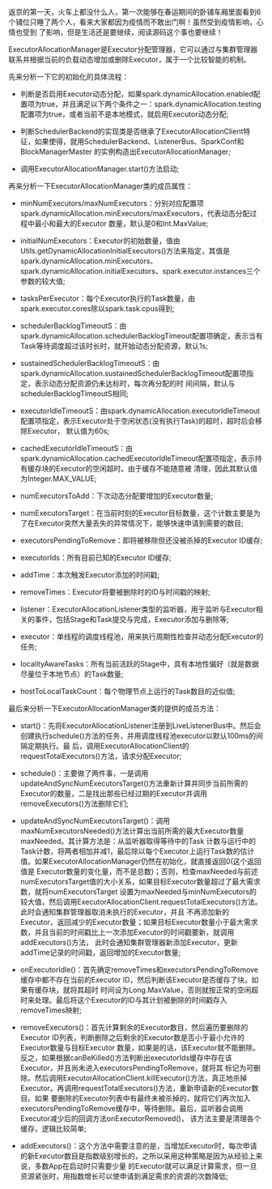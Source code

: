 返京的第一天，火车上都没什么人，第一次能够在春运期间的卧铺车厢里面看到6个铺位只睡了两个人，看来大家都因为疫情而不敢出门啊！虽然受到疫情影响，心情也受到
了影响，但是生活还是要继续，阅读源码这个事也要继续！

ExecutorAllocationManager是Executor分配管理器，它可以通过与集群管理器联系并根据当前的负载动态增加或删除Executor，属于一个比较智能的机制。

先来分析一下它的初始化的具体流程：
  * 判断是否启用Executor动态分配，如果spark.dynamicAllocation.enabled配置项为true，并且满足以下两个条件之一：spark.dynamicAllocation.testing
  配置项为true，或者当前不是本地模式，就启用Executor动态分配;

  * 判断SchedulerBackend的实现类是否继承了ExecutorAllocationClient特征，如果使得，就用SchedulerBackend、ListenerBus、SparkConf和BlockManagerMaster
  的实例构造出ExecutorAllocationManager;

  * 调用ExecutorAllocationManager.start()方法启动;

再来分析一下ExecutorAllocationManager类的成员属性：
  * minNumExecutors/maxNumExecutors：分别对应配置项spark.dynamicAllocation.minExecutors/maxExecutors，代表动态分配过程中最小和最大的Executor
  数量，默认是0和Int.MaxValue;

  * initialNumExecutors：Executor的初始数量，值由Utils.getDynamicAllocationInitialExecutors()方法来指定，其值是spark.dynamicAllocation.minExecutors、
  spark.dynamicAllocation.initialExecutors、spark.executor.instances三个参数的较大值;

  * tasksPerExecutor：每个Executor执行的Task数量，由spark.executor.cores除以spark.task.cpus得到;

  * schedulerBacklogTimeoutS：由spark.dynamicAllocation.schedulerBacklogTimeout配置项确定，表示当有Task等待调度超过该时长时，就开始动态分配资源，默认1s;

  * sustainedSchedulerBacklogTimeoutS：由spark.dynamicAllocation.sustainedSchedulerBacklogTimeout配置项指定，表示动态分配资源仍未达标时，每次再分配的时
  间间隔，默认与schedulerBacklogTimeoutS相同;

  * executorIdleTimeoutS：由spark.dynamicAllocation.executorIdleTimeout配置项指定，表示Executor处于空闲状态(没有执行Task)的超时，超时后会移除Executor，
  默认值为60s;

  * cachedExecutorIdleTimeoutS：由spark.dynamicAllocation.cachedExecutorIdleTimeout配置项指定，表示持有缓存块的Executor的空闲超时。由于缓存不能随意被
  清理，因此其默认值为Integer.MAX_VALUE;

  * numExecutorsToAdd：下次动态分配要增加的Executor数量;

  * numExecutorsTarget：在当前时刻的Executor目标数量，这个计数主要是为了在Executor突然大量丢失的异常情况下，能够快速申请到需要的数目;

  * executorsPendingToRemove：即将被移除但还没被杀掉的Executor ID缓存;

  * executorIds：所有目前已知的Executor ID缓存;

  * addTime：本次触发Executor添加的时间戳;

  * removeTimes：Executor将要被删除时的ID与时间戳的映射;

  * listener：ExecutorAllocationListener类型的监听器，用于监听与Executor相关的事件，包括Stage和Task提交与完成，Executor添加与删除等;

  * executor：单线程的调度线程池，用来执行周期性检查并动态分配Executor的任务;

  * localityAwareTasks：所有当前活跃的Stage中，具有本地性偏好（就是数据尽量位于本地节点）的Task数量;

  * hostToLocalTaskCount：每个物理节点上运行的Task数目的近似值;

最后来分析一下ExecutorAllocationManager类的提供的成员方法：
  * start()：先将ExecutorAllocationListener注册到LiveListenerBus中。然后会创建执行schedule()方法的任务，并用调度线程池executor以默认100ms的间隔定期执行。最
  后，调用ExecutorAllocationClient的requestTotalExecutors()方法，请求分配Executor;

  * schedule()：主要做了两件事，一是调用updateAndSyncNumExecutorsTarget()方法重新计算并同步当前所需的Executor的数量，二是找出那些已经过期的Executor并调用
  removeExecutors()方法删除它们;

  * updateAndSyncNumExecutorsTarget()：调用maxNumExecutorsNeeded()方法计算出当前所需的最大Executor数量maxNeeded。其计算方法是：从监听器取得等待中的Task
  计数与运行中的Task计数，将两者相加并减1，最后除以每个Executor上运行Task数的估计值。如果ExecutorAllocationManager仍然在初始化，就直接返回0(这个返回值是
  Executor数量的变化量，而不是总数)；否则，检查maxNeeded与前述numExecutorsTarget值的大小关系，如果目标Executor数量超过了最大需求数，就将numExecutorsTarget
  设置为maxNeeded与minNumExecutors的较大值，然后调用ExecutorAllocationClient.requestTotalExecutors()方法。此时会通知集群管理器取消未执行的Executor，并且
  不再添加新的Executor，返回减少的Executor数量；如果目标Executor数量小于最大需求数，并且当前的时间戳比上一次添加Executor的时间戳要新，就调用addExecutors()方法，
  此时会通知集群管理器新添加Executor，更新addTime记录的时间戳，返回增加的Executor数量;

  * onExecutorIdle()：首先确定removeTimes和executorsPendingToRemove缓存中都不存在当前的Executor ID，然后判断该Executor是否缓存了块。如果有缓存块，就将其超时
  时间设为Long.MaxValue，否则就按正常的空闲超时来处理。最后将这个Executor的ID与其计划被删除的时间戳存入removeTimes映射;

  * removeExecutors()：首先计算剩余的Executor数目，然后遍历要删除的Executor ID列表，判断删除之后剩余的Executor数是否小于最小允许的Executor数量与目标Executor
  数量，如果是的话，该Executor就不能删除。反之，如果根据canBeKilled()方法判断出executorIds缓存中存在该Executor，并且尚未进入executorsPendingToRemove，就将其
  标记为可删除。然后调用ExecutorAllocationClient.killExecutor()方法，真正地杀掉Executor。再调用requestTotalExecutors()方法，重新申请新的Executor数目。如果
  要删除的Executor列表中有最终未被杀掉的，就将它们再次加入executorsPendingToRemove缓存中，等待删除。最后，监听器会调用Executor减少后的回调方法onExecutorRemoved()，
  该方法主要是清理各个缓存，逻辑比较简单;

  * addExecutors()：这个方法中需要注意的是，当增加Executor时，每次申请的新Executor数目是指数级别增长的，之所以采用这种策略是因为从经验上来说，多数App在启动时只需要少量
  的Executor就可以满足计算需求，但一旦资源紧张时，用指数增长可以使申请到满足需求的资源的次数降低;